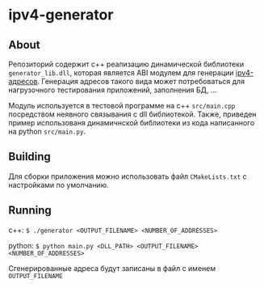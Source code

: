 # ipv4-generator


## About
Репозиторий содержит с++ реализацию динамической библиотеки `generator_lib.dll`, которая является ABI модулем для генерации [ipv4-адресов](https://ru.wikipedia.org/wiki/IPv4). Генерация адресов такого вида может потребоваться для нагрузочного тестирования приложений, заполнения БД, ...

Модуль используется в тестовой программе на c++ `src/main.cpp` посредством неявного связывания с dll библиотекой. Также, приведен пример использованя динамичнской библиотеки из кода написанного на python `src/main.py`.

## Building
Для сборки приложения можно использовать файл `CMakeLists.txt` с настройками по умолчанию. 

## Running 
с++: `$ ./generator <OUTPUT_FILENAME> <NUMBER_OF_ADDRESSES>`

python: `$ python main.py <DLL_PATH> <OUTPUT_FILENAME> <NUMBER_OF_ADDRESSES>`

Сгенерированные адреса будут записаны в файл с именем `OUTPUT_FILENAME`
